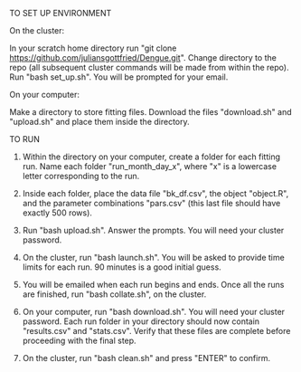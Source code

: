 TO SET UP ENVIRONMENT

On the cluster:

In your scratch home directory run "git clone https://github.com/juliansgottfried/Dengue.git". Change directory to the repo (all subsequent cluster commands will be made from within the repo). Run "bash set_up.sh". You will be prompted for your email.

On your computer:

Make a directory to store fitting files. Download the files "download.sh" and "upload.sh" and place them inside the directory.

TO RUN

1. Within the directory on your computer, create a folder for each fitting run. Name each folder "run_month\_day\_x", where "x" is a lowercase letter corresponding to the run.

2. Inside each folder, place the data file "bk_df.csv", the object "object.R", and the parameter combinations "pars.csv" (this last file should have exactly 500 rows).

3. Run "bash upload.sh". Answer the prompts. You will need your cluster password.

4. On the cluster, run "bash launch.sh". You will be asked to provide time limits for each run. 90 minutes is a good initial guess.

5. You will be emailed when each run begins and ends. Once all the runs are finished, run "bash collate.sh", on the cluster.

6. On your computer, run "bash download.sh". You will need your cluster password. Each run folder in your directory should now contain "results.csv" and "stats.csv". Verify that these files are complete before proceeding with the final step.

7. On the cluster, run "bash clean.sh" and press "ENTER" to confirm.
